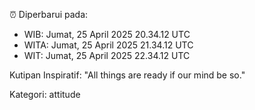 ⏰ Diperbarui pada:
- WIB: Jumat, 25 April 2025 20.34.12 UTC
- WITA: Jumat, 25 April 2025 21.34.12 UTC
- WIT: Jumat, 25 April 2025 22.34.12 UTC

Kutipan Inspiratif:
"All things are ready if our mind be so."


Kategori: attitude

